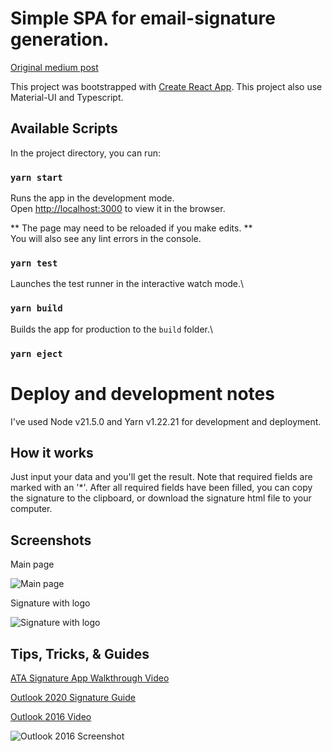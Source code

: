 # Simple SPA for email-signature generation.

[Original medium post](https://al3xsus.medium.com/how-to-create-a-signature-generating-app-with-react-ffeb2f2201cc)

This project was bootstrapped with [Create React App](https://github.com/facebook/create-react-app). This project also
use Material-UI and Typescript.

## Available Scripts

In the project directory, you can run:

### `yarn start`

Runs the app in the development mode.\
Open [http://localhost:3000](http://localhost:3000) to view it in the browser.

** The page may need to be reloaded if you make edits. ** \
You will also see any lint errors in the console.

### `yarn test`

Launches the test runner in the interactive watch mode.\

### `yarn build`

Builds the app for production to the `build` folder.\

### `yarn eject`

# Deploy and development notes

I've used Node v21.5.0 and Yarn v1.22.21 for development and deployment.

## How it works

Just input your data and you'll get the result. Note that required fields are marked with an '\*'. After all required fields have been filled, you can copy the signature to the clipboard, or download the signature html file to your computer.

## Screenshots

Main page

![Main page](https://temp-ata-signature-assets.s3.amazonaws.com/main-page.png "Main page")

Signature with logo

![Signature with logo](https://temp-ata-signature-assets.s3.amazonaws.com/signature-with-logo.png "Signature with logo")

## Tips, Tricks, & Guides

[ATA Signature App Walkthrough Video](https://temp-ata-signature-assets.s3.amazonaws.com/ATA-Signature-Generator-Walkthrough.mp4)

[Outlook 2020 Signature Guide](https://www.hubspot.com/email-signature-generator/add-signature-outlook)

[Outlook 2016 Video](https://temp-ata-signature-assets.s3.amazonaws.com/add-file-signature-outlook-2016.mp4)

![Outlook 2016 Screenshot](https://temp-ata-signature-assets.s3.amazonaws.com/edit-signatures-outlook-2016.png "Signature with logo")
